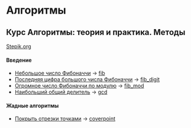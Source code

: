 Алгоритмы
===
## Курс Алгоритмы: теория и практика. Методы
[Stepik.org](https://stepik.org/course/217/syllabus)
#### Введение
* [Небольшое число Фибоначчи](https://stepik.org/lesson/13228/step/6) -> [fib](https://github.com/lunathirteen/algo/tree/master/fib)
* [Последняя цифра большого числа Фибоначчи](https://stepik.org/lesson/13228/step/7) -> [fib_digit](https://github.com/lunathirteen/algo/tree/master/fib_digit)
* [Огромное число Фибоначчи по модулю](https://stepik.org/lesson/13228/step/8) -> [fib_mod](https://github.com/lunathirteen/algo/tree/master/fib_mod)
* [Наибольший общий делитель](https://stepik.org/lesson/13229/step/5) -> [gcd](https://github.com/lunathirteen/algo/tree/master/gcd)
#### Жадные алгоритмы
* [Покрыть отрезки точками](https://stepik.org/lesson/13238/step/9) -> [coverpoint](https://github.com/lunathirteen/algo/tree/master/coverpoint)
